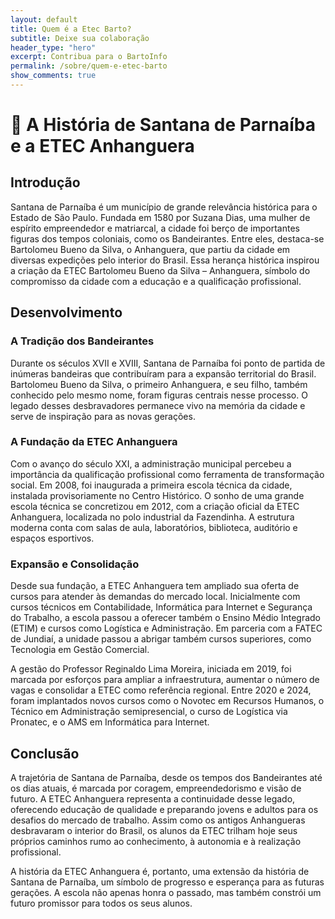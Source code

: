 ```yaml
---
layout: default
title: Quem é a Etec Barto?
subtitle: Deixe sua colaboração
header_type: "hero"
excerpt: Contribua para o BartoInfo
permalink: /sobre/quem-e-etec-barto
show_comments: true
---
```


# 🏫 A História de Santana de Parnaíba e a ETEC Anhanguera

## Introdução

Santana de Parnaíba é um município de grande relevância histórica para o Estado de São Paulo. Fundada em 1580 por Suzana Dias, uma mulher de espírito empreendedor e matriarcal, a cidade foi berço de importantes figuras dos tempos coloniais, como os Bandeirantes. Entre eles, destaca-se Bartolomeu Bueno da Silva, o Anhanguera, que partiu da cidade em diversas expedições pelo interior do Brasil. Essa herança histórica inspirou a criação da ETEC Bartolomeu Bueno da Silva – Anhanguera, símbolo do compromisso da cidade com a educação e a qualificação profissional.

## Desenvolvimento

### A Tradição dos Bandeirantes

Durante os séculos XVII e XVIII, Santana de Parnaíba foi ponto de partida de inúmeras bandeiras que contribuíram para a expansão territorial do Brasil. Bartolomeu Bueno da Silva, o primeiro Anhanguera, e seu filho, também conhecido pelo mesmo nome, foram figuras centrais nesse processo. O legado desses desbravadores permanece vivo na memória da cidade e serve de inspiração para as novas gerações.

### A Fundação da ETEC Anhanguera

Com o avanço do século XXI, a administração municipal percebeu a importância da qualificação profissional como ferramenta de transformação social. Em 2008, foi inaugurada a primeira escola técnica da cidade, instalada provisoriamente no Centro Histórico. O sonho de uma grande escola técnica se concretizou em 2012, com a criação oficial da ETEC Anhanguera, localizada no polo industrial da Fazendinha. A estrutura moderna conta com salas de aula, laboratórios, biblioteca, auditório e espaços esportivos.

### Expansão e Consolidação

Desde sua fundação, a ETEC Anhanguera tem ampliado sua oferta de cursos para atender às demandas do mercado local. Inicialmente com cursos técnicos em Contabilidade, Informática para Internet e Segurança do Trabalho, a escola passou a oferecer também o Ensino Médio Integrado (ETIM) e cursos como Logística e Administração. Em parceria com a FATEC de Jundiaí, a unidade passou a abrigar também cursos superiores, como Tecnologia em Gestão Comercial.

A gestão do Professor Reginaldo Lima Moreira, iniciada em 2019, foi marcada por esforços para ampliar a infraestrutura, aumentar o número de vagas e consolidar a ETEC como referência regional. Entre 2020 e 2024, foram implantados novos cursos como o Novotec em Recursos Humanos, o Técnico em Administração semipresencial, o curso de Logística via Pronatec, e o AMS em Informática para Internet.

## Conclusão

A trajetória de Santana de Parnaíba, desde os tempos dos Bandeirantes até os dias atuais, é marcada por coragem, empreendedorismo e visão de futuro. A ETEC Anhanguera representa a continuidade desse legado, oferecendo educação de qualidade e preparando jovens e adultos para os desafios do mercado de trabalho. Assim como os antigos Anhangueras desbravaram o interior do Brasil, os alunos da ETEC trilham hoje seus próprios caminhos rumo ao conhecimento, à autonomia e à realização profissional.

A história da ETEC Anhanguera é, portanto, uma extensão da história de Santana de Parnaíba, um símbolo de progresso e esperança para as futuras gerações. A escola não apenas honra o passado, mas também constrói um futuro promissor para todos os seus alunos.